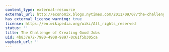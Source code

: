 ```yaml
---
content_type: external-resource
external_url: http://economix.blogs.nytimes.com/2011/09/07/the-challenge-of-creating-good-jobs/
has_external_license_warning: true
license: https://en.wikipedia.org/wiki/All_rights_reserved
status: ''
title: The Challenge of Creating Good Jobs
uid: 4b837e72-7980-4908-9897-0c61f5b305ca
wayback_url: ''
---
```


